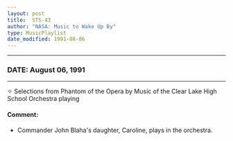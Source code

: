 ```yaml
---
layout: post
title:  STS-43
author: "NASA: Music to Wake Up By"
type: MusicPlaylist
date_modified: 1991-08-06
---
```


----
### DATE: August 06, 1991
----
✧ Selections from Phantom of the Opera by Music of the Clear Lake High School Orchestra playing

#### Comment:
* Commander John Blaha's daughter, Caroline, plays in the orchestra.
